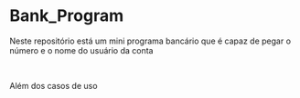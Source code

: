# Bank_Program

<p> Neste repositório está um mini programa bancário que é capaz de pegar o número e o nome do usuário da conta</p>
<br>
<p> Além dos casos de uso 
